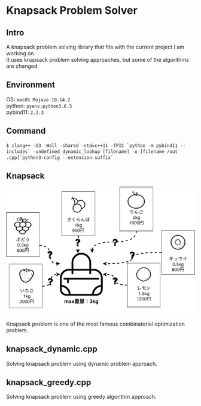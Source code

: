 # Knapsack Problem Solver

## Intro

A knapsack problem solving library that fits with the current project I am working on.  
It uses knapsack problem solving approaches, but some of the algorithms are changed.

## Environment

OS: `macOS Mojave 10.14.2`  
python: `pyenv:python3.6.5`  
pybind11: `2.2.3`

## Command

```
$ clang++ -O3 -Wall -shared -std=c++11 -fPIC `python -m pybind11 --includes` -undefined dynamic_lookup [filename] -o [filename /out .cpp]`python3-config --extension-suffix`

```

## Knapsack
![Knapsack Illustration](./assets/knapsack.png)

Knapsack problem is one of the most famous combinatorial optimization problem.  


## knapsack_dynamic.cpp

Solving knapsack problem using dynamic problem approach.

## knapsack_greedy.cpp

Solving knapsack problem using greedy algorithm approach.
